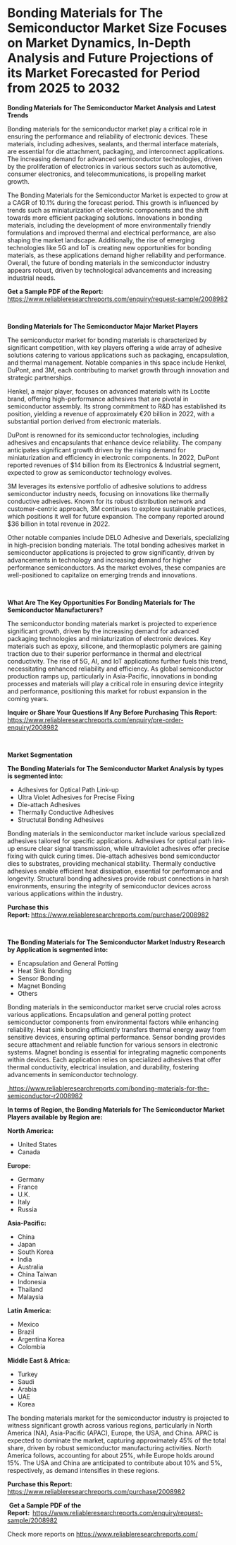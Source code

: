 <p><h1>Bonding Materials for The Semiconductor Market Size Focuses on Market Dynamics, In-Depth Analysis and Future Projections of its Market Forecasted for Period from 2025 to 2032</h1></p><p><strong>Bonding Materials for The Semiconductor Market Analysis and Latest Trends</strong></p>
<p><p>Bonding materials for the semiconductor market play a critical role in ensuring the performance and reliability of electronic devices. These materials, including adhesives, sealants, and thermal interface materials, are essential for die attachment, packaging, and interconnect applications. The increasing demand for advanced semiconductor technologies, driven by the proliferation of electronics in various sectors such as automotive, consumer electronics, and telecommunications, is propelling market growth.</p><p>The Bonding Materials for the Semiconductor Market is expected to grow at a CAGR of 10.1% during the forecast period. This growth is influenced by trends such as miniaturization of electronic components and the shift towards more efficient packaging solutions. Innovations in bonding materials, including the development of more environmentally friendly formulations and improved thermal and electrical performance, are also shaping the market landscape. Additionally, the rise of emerging technologies like 5G and IoT is creating new opportunities for bonding materials, as these applications demand higher reliability and performance. Overall, the future of bonding materials in the semiconductor industry appears robust, driven by technological advancements and increasing industrial needs.</p></p>
<p><strong>Get a Sample PDF of the Report:&nbsp;</strong> <a href="https://www.reliableresearchreports.com/enquiry/request-sample/2008982?utm_campaign=2119&utm_medium=2&utm_source=Github&utm_content=ia&utm_term=05022025&utm_id=bonding-materials-for-the-semiconductor">https://www.reliableresearchreports.com/enquiry/request-sample/2008982</a></p>
<p>&nbsp;</p>
<p><strong>Bonding Materials for The Semiconductor Major Market Players</strong></p>
<p><p>The semiconductor market for bonding materials is characterized by significant competition, with key players offering a wide array of adhesive solutions catering to various applications such as packaging, encapsulation, and thermal management. Notable companies in this space include Henkel, DuPont, and 3M, each contributing to market growth through innovation and strategic partnerships.</p><p>Henkel, a major player, focuses on advanced materials with its Loctite brand, offering high-performance adhesives that are pivotal in semiconductor assembly. Its strong commitment to R&D has established its position, yielding a revenue of approximately €20 billion in 2022, with a substantial portion derived from electronic materials.</p><p>DuPont is renowned for its semiconductor technologies, including adhesives and encapsulants that enhance device reliability. The company anticipates significant growth driven by the rising demand for miniaturization and efficiency in electronic components. In 2022, DuPont reported revenues of $14 billion from its Electronics & Industrial segment, expected to grow as semiconductor technology evolves.</p><p>3M leverages its extensive portfolio of adhesive solutions to address semiconductor industry needs, focusing on innovations like thermally conductive adhesives. Known for its robust distribution network and customer-centric approach, 3M continues to explore sustainable practices, which positions it well for future expansion. The company reported around $36 billion in total revenue in 2022.</p><p>Other notable companies include DELO Adhesive and Dexerials, specializing in high-precision bonding materials. The total bonding adhesives market in semiconductor applications is projected to grow significantly, driven by advancements in technology and increasing demand for higher performance semiconductors. As the market evolves, these companies are well-positioned to capitalize on emerging trends and innovations.</p></p>
<p>&nbsp;</p>
<p><strong>What Are The Key Opportunities For Bonding Materials for The Semiconductor Manufacturers?</strong></p>
<p><p>The semiconductor bonding materials market is projected to experience significant growth, driven by the increasing demand for advanced packaging technologies and miniaturization of electronic devices. Key materials such as epoxy, silicone, and thermoplastic polymers are gaining traction due to their superior performance in thermal and electrical conductivity. The rise of 5G, AI, and IoT applications further fuels this trend, necessitating enhanced reliability and efficiency. As global semiconductor production ramps up, particularly in Asia-Pacific, innovations in bonding processes and materials will play a critical role in ensuring device integrity and performance, positioning this market for robust expansion in the coming years.</p></p>
<p><strong>Inquire or Share Your Questions If Any Before Purchasing This Report:</strong> <a href="https://www.reliableresearchreports.com/enquiry/pre-order-enquiry/2008982?utm_campaign=2119&utm_medium=2&utm_source=Github&utm_content=ia&utm_term=05022025&utm_id=bonding-materials-for-the-semiconductor">https://www.reliableresearchreports.com/enquiry/pre-order-enquiry/2008982</a></p>
<p>&nbsp;</p>
<p><strong>Market Segmentation</strong></p>
<p><strong>The Bonding Materials for The Semiconductor Market Analysis by types is segmented into:</strong></p>
<p><ul><li>Adhesives for Optical Path Link-up</li><li>Ultra Violet Adhesives for Precise Fixing</li><li>Die-attach Adhesives</li><li>Thermally Conductive Adhesives</li><li>Structutal Bonding Adhesives</li></ul></p>
<p><p>Bonding materials in the semiconductor market include various specialized adhesives tailored for specific applications. Adhesives for optical path link-up ensure clear signal transmission, while ultraviolet adhesives offer precise fixing with quick curing times. Die-attach adhesives bond semiconductor dies to substrates, providing mechanical stability. Thermally conductive adhesives enable efficient heat dissipation, essential for performance and longevity. Structural bonding adhesives provide robust connections in harsh environments, ensuring the integrity of semiconductor devices across various applications within the industry.</p></p>
<p><strong>Purchase this Report:&nbsp;</strong><a href="https://www.reliableresearchreports.com/purchase/2008982?utm_campaign=2119&utm_medium=2&utm_source=Github&utm_content=ia&utm_term=05022025&utm_id=bonding-materials-for-the-semiconductor">https://www.reliableresearchreports.com/purchase/2008982</a></p>
<p>&nbsp;</p>
<p><strong>The Bonding Materials for The Semiconductor Market Industry Research by Application is segmented into:</strong></p>
<p><ul><li>Encapsulation and General Potting</li><li>Heat Sink Bonding</li><li>Sensor Bonding</li><li>Magnet Bonding</li><li>Others</li></ul></p>
<p><p>Bonding materials in the semiconductor market serve crucial roles across various applications. Encapsulation and general potting protect semiconductor components from environmental factors while enhancing reliability. Heat sink bonding efficiently transfers thermal energy away from sensitive devices, ensuring optimal performance. Sensor bonding provides secure attachment and reliable function for various sensors in electronic systems. Magnet bonding is essential for integrating magnetic components within devices. Each application relies on specialized adhesives that offer thermal conductivity, electrical insulation, and durability, fostering advancements in semiconductor technology.</p></p>
<p><a href="https://www.reliableresearchreports.com/bonding-materials-for-the-semiconductor-r2008982?utm_campaign=2119&utm_medium=2&utm_source=Github&utm_content=ia&utm_term=05022025&utm_id=bonding-materials-for-the-semiconductor">&nbsp;https://www.reliableresearchreports.com/bonding-materials-for-the-semiconductor-r2008982</a></p>
<p><strong>In terms of Region, the Bonding Materials for The Semiconductor Market Players available by Region are:</strong></p>
<p>
    <p> <strong> North America: </strong>
        <ul>
            <li>United States</li>
            <li>Canada</li>
        </ul>
        </p> 
    <p> <strong> Europe: </strong>
        <ul>
            <li>Germany</li>
            <li>France</li>
            <li>U.K.</li>
            <li>Italy</li>
            <li>Russia</li>
        </ul>
        </p> 
    <p> <strong> Asia-Pacific: </strong>
        <ul>
            <li>China</li>
            <li>Japan</li>
            <li>South Korea</li>
            <li>India</li>
            <li>Australia</li>
            <li>China Taiwan</li>
            <li>Indonesia</li>
            <li>Thailand</li>
            <li>Malaysia</li>
        </ul>
        </p> 
    <p> <strong> Latin America: </strong>
        <ul>
            <li>Mexico</li>
            <li>Brazil</li>
            <li>Argentina Korea</li>
            <li>Colombia</li>
        </ul>
        </p> 
    <p> <strong> Middle East & Africa: </strong>
        <ul>
            <li>Turkey</li>
            <li>Saudi</li>
            <li>Arabia</li>
            <li>UAE</li>
            <li>Korea</li>
        </ul>
    </p>
    </p>
<p><p>The bonding materials market for the semiconductor industry is projected to witness significant growth across various regions, particularly in North America (NA), Asia-Pacific (APAC), Europe, the USA, and China. APAC is expected to dominate the market, capturing approximately 45% of the total share, driven by robust semiconductor manufacturing activities. North America follows, accounting for about 25%, while Europe holds around 15%. The USA and China are anticipated to contribute about 10% and 5%, respectively, as demand intensifies in these regions.</p></p>
<p><strong>Purchase this Report: </strong><a href="https://www.reliableresearchreports.com/purchase/2008982?utm_campaign=2119&utm_medium=2&utm_source=Github&utm_content=ia&utm_term=05022025&utm_id=bonding-materials-for-the-semiconductor">https://www.reliableresearchreports.com/purchase/2008982</a></p>
<p>&nbsp;<strong>Get a Sample PDF of the Report:&nbsp;&nbsp;</strong><a href="https://www.reliableresearchreports.com/enquiry/request-sample/2008982?utm_campaign=2119&utm_medium=2&utm_source=Github&utm_content=ia&utm_term=05022025&utm_id=bonding-materials-for-the-semiconductor">https://www.reliableresearchreports.com/enquiry/request-sample/2008982</a></p>
<p><strong></strong></p>
<p>Check more reports on <a href="https://www.reliableresearchreports.com/?utm_campaign=2119&utm_medium=2&utm_source=Github&utm_content=ia&utm_term=05022025&utm_id=bonding-materials-for-the-semiconductor">https://www.reliableresearchreports.com/</a></p>